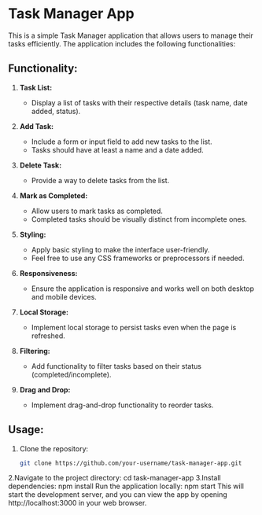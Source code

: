 # Task Manager App

This is a simple Task Manager application that allows users to manage their tasks efficiently. The application includes the following functionalities:

## Functionality:

1. **Task List:**
   - Display a list of tasks with their respective details (task name, date added, status).

2. **Add Task:**
   - Include a form or input field to add new tasks to the list.
   - Tasks should have at least a name and a date added.

3. **Delete Task:**
   - Provide a way to delete tasks from the list.

4. **Mark as Completed:**
   - Allow users to mark tasks as completed.
   - Completed tasks should be visually distinct from incomplete ones.

5. **Styling:**
   - Apply basic styling to make the interface user-friendly.
   - Feel free to use any CSS frameworks or preprocessors if needed.

6. **Responsiveness:**
   - Ensure the application is responsive and works well on both desktop and mobile devices.

7. **Local Storage:**
   - Implement local storage to persist tasks even when the page is refreshed.

8. **Filtering:**
   - Add functionality to filter tasks based on their status (completed/incomplete).

9. **Drag and Drop:**
   - Implement drag-and-drop functionality to reorder tasks.

## Usage:

1. Clone the repository:
   ```bash
   git clone https://github.com/your-username/task-manager-app.git

2.Navigate to the project directory:
    cd task-manager-app
3.Install dependencies:
    npm install
Run the application locally:
    npm start
This will start the development server, and you can view the app by opening http://localhost:3000 in your web browser.